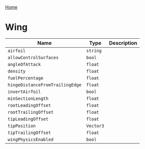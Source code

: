 [Home](https://wnp78.github.io/Sr2Xml/)

# Wing


|Name|Type|Description|
|--|--|--|
|`airfoil`|`string`||
|`allowControlSurfaces`|`bool`||
|`angleOfAttack`|`float`||
|`density`|`float`||
|`fuelPercentage`|`float`||
|`hingeDistanceFromTrailingEdge`|`float`||
|`invertAirfoil`|`bool`||
|`minSectionLength`|`float`||
|`rootLeadingOffset`|`float`||
|`rootTrailingOffset`|`float`||
|`tipLeadingOffset`|`float`||
|`tipPosition`|`Vector3`||
|`tipTrailingOffset`|`float`||
|`wingPhysicsEnabled`|`bool`||


